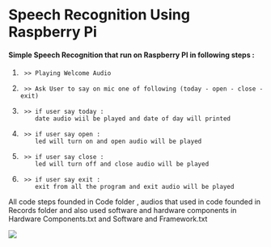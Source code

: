 # **Speech Recognition Using Raspberry Pi**

#### Simple Speech Recognition that run on Raspberry PI in following steps :

1.      >> Playing Welcome Audio
2.      >> Ask User to say on mic one of following (today - open - close - exit)
3.      >> if user say today :
           date audio wiil be played and date of day will printed
4.      >> if user say open :
           led will turn on and open audio will be played
5.      >> if user say close :
           led will turn off and close audio will be played     
6.      >> if user say exit :
           exit from all the program and exit audio will be played   

All code steps founded in Code folder , audios that used in code founded in Records folder and also used software and hardware components in Hardware Components.txt and Software and Framework.txt 

<img src = "file:///E:/Aslm/My%20Projects/20%20-%20Speech%20Recognition%20Using%20Raspberry%20Pi/Schema.webp">
